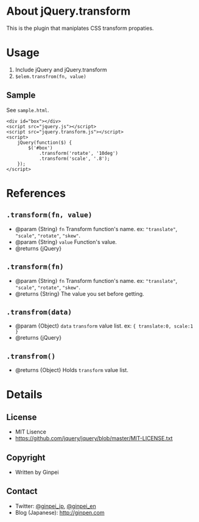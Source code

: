 # About jQuery.transform

This is the plugin that maniplates CSS transform propaties.

# Usage

1. Include jQuery and jQuery.transform
2. `$elem.transfrom(fn, value)`

## Sample

See `sample.html`.

````
<div id="box"></div>
<script src="jquery.js"></script>
<script src="jquery.transform.js"></script>
<script>
	jQuery(function($) {
		$('#box')
			.transform('rotate', '10deg')
			.transform('scale', '.8');
	});
</script>
````

# References

## `.transform(fn, value)`

* @param {String} `fn` Transform function's name. ex: `"translate"`, `"scale"`, `"rotate"`, `"skew"`.
* @param {String} `value` Function's value.
* @returns {jQuery}

## `.transform(fn)`

* @param {String} `fn` Transform function's name. ex: `"translate"`, `"scale"`, `"rotate"`, `"skew"`.
* @returns {String} The value you set before getting.

## `.transfrom(data)`

* @param {Object} `data` `transform` value list. ex: `{ translate:0, scale:1
	}`
* @returns {jQuery}

## `.transfrom()`

* @returns {Object} Holds `transform` value list.

# Details

## License

* MIT Lisence
* https://github.com/jquery/jquery/blob/master/MIT-LICENSE.txt

## Copyright

* Written by Ginpei

## Contact

* Twitter: [@ginpei_jp](https://twitter.com/ginpei_jp), [@ginpei_en](https://twitter.com/ginpei_en)
* Blog (Japanese): http://ginpen.com

